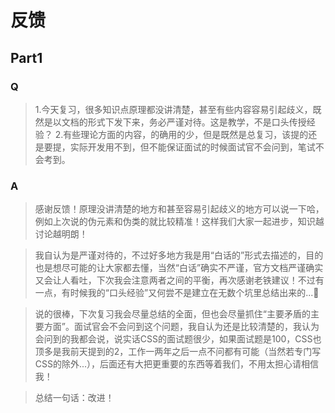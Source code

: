 # 反馈

## Part1

### Q

> 1.今天复习，很多知识点原理都没讲清楚，甚至有些内容容易引起歧义，既然是以文档的形式下发下来，务必严谨对待。这是教学，不是口头传授经验？ 2.有些理论方面的内容，的确用的少，但是既然是总复习，该提的还是要提，实际开发用不到，但不能保证面试的时候面试官不会问到，笔试不会考到。

### A

> 感谢反馈！原理没讲清楚的地方和甚至容易引起歧义的地方可以说一下哈，例如上次说的伪元素和伪类的就比较精准！这样我们大家一起进步，知识越讨论越明朗！

> 我自认为是严谨对待的，不过好多地方我是用“白话的”形式去描述的，目的也是想尽可能的让大家都去懂，当然“白话”确实不严谨，官方文档严谨确实又会让人看吐，下次我会注意两者之间的平衡，再次感谢老铁建议！不过有一点，有时候我的“口头经验”又何尝不是建立在无数个坑里总结出来的...🤔

> 说的很棒，下次复习我会尽量总结的全面，但也会尽量抓住“主要矛盾的主要方面”。面试官会不会问到这个问题，我自认为还是比较清楚的，我认为会问到的我都会说，说实话CSS的面试题很少，如果面试题是100，CSS也顶多是我前天提到的2，工作一两年之后一点不问都有可能（当然若专门写CSS的除外...），后面还有大把更重要的东西等着我们，不用太担心请相信我！

> 总结一句话：改进！
